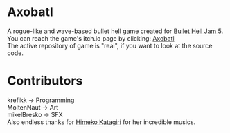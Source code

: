 # Axobatl
A rogue-like and wave-based bullet hell game created for [Bullet Hell Jam 5](https://itch.io/jam/bullet-hell-v). <br>
You can reach the game's itch.io page by clicking: [Axobatl](https://krefikk.itch.io/axobatl) <br>
The active repository of game is "real", if you want to look at the source code.

# Contributors
krefikk -> Programming<br>
MoltenNaut -> Art<br>
mikelBresko -> SFX<br>
Also endless thanks for [Himeko Katagiri](https://seifukusound.bandcamp.com) for her incredible musics.
